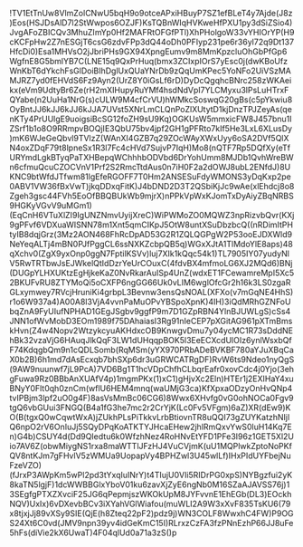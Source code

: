 !TV1EtTnUw8VlmZolCNwU5bqH9o9otceAPxiHBuyP7SZ1efBLeT4y7Ajde(J8z)Eos(HSJDsAlD7l2StWwpos6OZJF)KsTQBnWIqHVKweHfPXU1py3dSiZSio4)JvgAFoZBICQv3MhuZImYp0Hf2MAFRtOFGfPTl)XhPHolgoW33vYHIOrYP(H9cKCFpHw2Z7nESGjT6csG6zdvFPp3dQ44oDh0PFIyp231pe6r36yl72q9Dt137HfcDi0)Esa1MHVsO2jJbriPHs9GX94XpngEumv9m8MmKpzcluOhGbPfGp6WgfnE8G5bmlYB7C(LNE15q9QxPrHuq(bmx3ZCIxpIOrS7yEsc0j(dwKBoUfzWnKbT6dYkchFsGlDoiBIhDglUxQUaYNrDb9zQqUmKPec5YoNFo2UiVSzMAMJRZ7yd0fEHVdS6Fz9Ayn2(UrZ8Y0iGsLf6rD)DyDcQgqhcBNrc258zWKAeikx(eVm9UdtyBr6Ze(rH2mXIHupyRuYMf4hsdNdVpI7YLCMyxu3lPsLuHTrxFQYabe(n2UuHa1NrG(s)cULW9M4cfCrVU)hWMkcSoswqG20gBs(c5pYkwiu8OyBntJJ6kJJ6kJJ6kJJA7UVst5XNrLmCLQnPoZlXUtytD1kjDnzTPJZeyAs(qenKTy4PrUUlgE9uoigsiBcSG12foZH9sU9Kq)OGKUsW5mmxicFW8J457bnu1IZSrf1b1o8O9RRmpvBOQjIE3QbU75bv4jpf2GH1gPFRto7kIf5He3LxL6XLusDy)mK6WJeGeQbvl9TVlzZ(WAnXI4GZB7q29ZOcWAyXWxUyy6oSA2DVf5QlXN4oxZDqF79t8lpneSx1R3l7Fc4cHVd7SujvP7IqH)Mo8(nQTF7Rp5DQfXy(eTfURYmdLgkBTyqPaTXHBepqWChhhbODVbd6DrYohUmm8MJDb1QvhWreBWn6cfmuQcuCZOCVnV1Prf2S2RmcTtdAus0n7iH0F2a2dOWJ8ubL2ENfdJ)8UKNC9btWfdJTfwm81lgEfeRGOFF7T0Hm2ANSESuFdyWMONS3yDqKxp2pe0ABV1VW36fBxVwT)jkqDDxqFitK)J4bDND2D3T2QSbiKjJc9wAe(xlEhdcj8o8Zgeh3gsc44FVh5EoOfBBQBUkWb9mjrX)nPPkVpWxKJomTxDyAiyZBqNRBS9HGKyVGvV9uMGm1)(EqCnH6VTuXlZI9IgUNZNmvUyijXreC)WiPWMoZO0MQWZ3npRizvbQvr(KXj9gPFvf6VDXuaWISNN78m1Xnt5qmCIKpJ5OtW8untXSuDbzbcQ((nRDimItPHtyIB8dqjGrz(3Mz2AON468FhRcDpAD53G2R1ZQLQGPgW2P53ooEJDXWld9NeYeqALTj4mBN0PJfPggCL6ssNXKZcbpQB5q)WGxXJtA1TlMdoYlE8aps)48qXchv0(ZgX9yxOnp0ggN7FptilKSVv)luj7XIk1kQqc54k1)TL7905IY07yudyNlV5RwTRTbwJsEJWkelQtIdDzrYeUrCOuxC(4fdvBX4mfmoLG6XJ2MQd6)BNj(DUGpYLHXUKtzEgHjkeKaZ0NvRkarAuISp4UnZ(wdxET1FCewamreMpI5Xc52BKUFvRU8ZTYMoQi5oCXFP6ngGG66Uk0vLIM6wglOfcGr2h16k3LS0zgaRGLxymwey7RVcjHruniKi4grbpL3Bevnw3ensQsNOAL(XFXo(v7mGqNE4HhS)r1o6W937a4)A00A8l3VjA4vvnPaMuOPvYBSpoXpnK)4IH)3iQdMRhGZNFoUbqZnA9FyUIufNPHAD1GEgJSgbv9ggfP9m7D1GZpRBN4YlnBJUWLgS)cSs4JNN1ofWvMobD3EOm1989f75DAhaiasI3Rg91nIeCEP7pXGitAG961pXTmBmskHvn(Z4w4Nopv2WtzykcyuAKHdxcOB9KnwgvDmu7y04ycMC1R73sDddNEhBk32vzaVjG6HAuqJlkQqF3LW1dUHqqpBOK5l3EeECXcdUlOIz6ynlWsxbQfF74KdqgbQm9n1cQDLSomb(RqMSm(yYX970PRbADeBVKBF780aYJuXBqCaX0b2B)6h1md7dAsEcxqb7bhSXp6dr3uGRWCATRgDF)RvW6ts9Ndeo1nyQgS(9AW9nuunwf7jL9PcA)7VD6Bg1T1hcVDpChfhCLbqrEafr0xovCdc4j0Yjo(3ehgFuwa9Rz0BBbAnXUAfV4p)1mgmPKx(1)xC1)gHjvXc2Eln)HTEr1j2EXIHaY4xuBNyY0Flt0qh0znCm(wflU6HEM4mnq(waUMjG3ca)KfXpxaODzyOnHvQNp4tvIPBjm3lpf2uO0g4F)8asVsMmBc06CG6)8Wwx6XHvfg0vG0ohNOCa0Fgv9tgQ6vbGUui3FNGQ(B4a1fG3he7mc2r2CrYjK(Lc0Fv5VFgm)6aZ)XR(dEw9)KO(B(tgxQ0wCqwtWxA)jZUkhPLsPiTkkvLrbBtiovnTR8uQQI73gZUYKatzhNIjlQ6npO2rV6OnIuJj5SQyDPqKoATKTYJHcaEHew2jhlRmQxvYwS0luH14Kq7En)G4b)CSUY4d(Dd9QIedtu6k0WfzhNez4RoHNvEtYFD1PFe3I96z1GET5Xl2Uio7AV6Z(obwMiygNS1rxa8maWTTlJFzHJ4VuCVjmK(uU1MQPlwkZptoNoPKfQV8ntKJm7gFHvlV5zWMUa9UopapVy4BPHZwl3U45wlLf)IHxPIdUYFbejNuFzeVZO)(fJrxP3AWpKm5wPl2pd3tYxqIuINrY)t4TIujU0VIi5RIDrPG0xpS)NYBgzfui2yK8kaTN5lgjF)1dcWWBBGlxYboV01ku6zavXjZyE6ngNb0M16SZaAJAVSS76j)13SEgfgPTXZXvciF25JG6qPepmjszWKOkUpM8JYFvvnE1EhEGb(DL3)EOckhNQV)UxIx)6vDXevbBCv3iXYahVGlWiafou(muWLI2A9W3xXvF835TsKU6(79x8tjxjJj89vXSy9SIE(QjE(h8Zteq22pF2)pdz9j)WN3COLF8WwxhC4FW)P9OGS24Xt6C0vd(JMV9npn39yv4idGeKmC15I)RLrxzCzFA3fzPNnEzhP66JJ8uFe5hFs(diVie2kX6UwaT)4F04qlUd0a71a3zS()p
